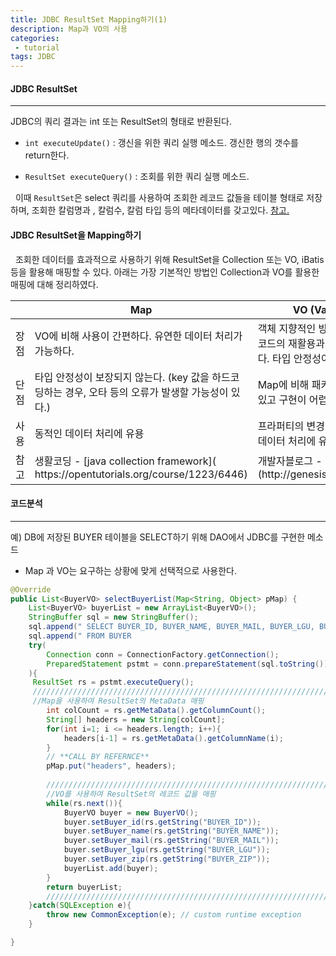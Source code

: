 ```yaml
---
title: JDBC ResultSet Mapping하기(1)
description: Map과 VO의 사용
categories:
 - tutorial
tags: JDBC
---
```






#### JDBC ResultSet
***
JDBC의 쿼리 결과는 int 또는 ResultSet의 형태로 반환된다.
- `int executeUpdate()` : 갱신을 위한 쿼리 실행 메소드. 갱신한 행의 갯수를 return한다.

- `ResultSet executeQuery()` : 조회를 위한 쿼리 실행 메소드.

&nbsp;&nbsp;이때 `ResultSet`은 select 쿼리를 사용하여 조회한 레코드 값들을 테이블 형태로 저장하며, 조회한 칼럼명과 , 칼럼수, 칼럼 타입 등의 메타데이터를 갖고있다. 
[참고.](http://nyhooni.tistory.com/71)

#### JDBC ResultSet을 Mapping하기

&nbsp;&nbsp;조회한 데이터를 효과적으로 사용하기 위해 ResultSet을 Collection 또는 VO, iBatis 등을 활용해 매핑할 수 있다.
아래는 가장 기본적인 방법인 Collection과 VO를 활용한 매핑에 대해 정리하였다.
<table>
    <thead>
        <tr>
            <th></th>
            <th>Map</th>
            <th>VO (Value Object)</th>
        </tr>
    </thead>
    <tbody>
        <tr>
            <td>장점</td>
            <td>VO에 비해 사용이 간편하다.
            유연한 데이터 처리가 가능하다.
            </td>
            <td>객체 지향적인 방식으로(단일 책임),
            코드의 재활용과 확장가능성이 유리하다.
            타입 안정성이 높다.</td>
        </tr>
        <tr>
            <td>단점</td>
            <td>타입 안정성이 보장되지 않는다.
            (key 값을 하드코딩하는 경우,
            오타 등의 오류가 발생할 가능성이 있다.)
            </td>
            <td>Map에 비해 패키지 디자인의 소요가 있고
            구현이 어렵다.</td>
        </tr>
        <tr>
            <td>사용</td>
            <td>동적인 데이터 처리에 유용
            </td>
            <td>프라퍼티의 변경 수요가 적은
            정적인 데이터 처리에 유용 </td>
        </tr>
        <tr>
            <td>참고</td>
            <td>생활코딩 - [java collection framework]( https://opentutorials.org/course/1223/6446)</td>
            <td>개발자블로그 - [DAO/VO/DTO란?](http://genesis8.tistory.com/214)</td>
        </tr>
    </tbody>
</table>

#### 코드분석
***
예) DB에 저장된 BUYER 테이블을 SELECT하기 위해 DAO에서 JDBC를 구현한 메소드
- Map 과 VO는 요구하는 상황에 맞게 선택적으로 사용한다.

```java
@Override
public List<BuyerVO> selectBuyerList(Map<String, Object> pMap) {
    List<BuyerVO> buyerList = new ArrayList<BuyerVO>();
    StringBuffer sql = new StringBuffer();
    sql.append(" SELECT BUYER_ID, BUYER_NAME, BUYER_MAIL, BUYER_LGU, BUYER_ZIP	");
    sql.append(" FROM BUYER														");
    try(
        Connection conn = ConnectionFactory.getConnection();
        PreparedStatement pstmt = conn.prepareStatement(sql.toString());
    ){
   	 ResultSet rs = pstmt.executeQuery();
   	 /////////////////////////////////////////////////////////////////////////////
   	 //Map을 사용하여 ResultSet의 MetaData 매핑
        int colCount = rs.getMetaData().getColumnCount();
        String[] headers = new String[colCount];
        for(int i=1; i <= headers.length; i++){
            headers[i-1] = rs.getMetaData().getColumnName(i);
        }
        // **CALL BY REFERNCE**
        pMap.put("headers", headers); 
        
		/////////////////////////////////////////////////////////////////////////////
        //VO를 사용하여 ResultSet의 레코드 값을 매핑
        while(rs.next()){
            BuyerVO buyer = new BuyerVO();
            buyer.setBuyer_id(rs.getString("BUYER_ID"));
            buyer.setBuyer_name(rs.getString("BUYER_NAME"));
            buyer.setBuyer_mail(rs.getString("BUYER_MAIL"));
            buyer.setBuyer_lgu(rs.getString("BUYER_LGU"));
            buyer.setBuyer_zip(rs.getString("BUYER_ZIP"));
            buyerList.add(buyer);
        }
        return buyerList;
        /////////////////////////////////////////////////////////////////////////////
    }catch(SQLException e){
        throw new CommonException(e); // custom runtime exception
    }

}
```





